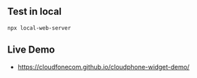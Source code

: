 ## Test in local

```
npx local-web-server
```

## Live Demo

-   <https://cloudfonecom.github.io/cloudphone-widget-demo/>
